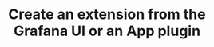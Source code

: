 ---
title: Create an extension from the Grafana UI or an App plugin
menuTitle: Create an extension
aliases:
keywords:
  - grafana
  - plugins
  - plugin
  - links
  - extensions
  - app plugins
description: Learn how to add extensions to extension points in the Grafana UI and App plugins
weight: 100
---